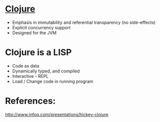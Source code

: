 [Clojure][1]
===============

- Emphasis in immutability and referential transparency (no side-effects)
- Explicit concurrency support
- Designed for the JVM

Clojure is a LISP
=================

- Code as data
- Dynamically typed, and compiled
- Interactive - REPL
- Load / Change code in running program


References:
=================
http://www.infoq.com/presentations/hickey-clojure

  [1]: http://clojure.org/functional_programming
  
